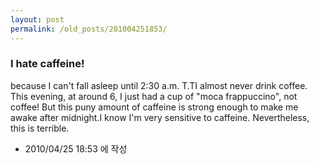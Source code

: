 ```yaml
---
layout: post
permalink: /old_posts/201004251853/
---
```


### I hate caffeine!

because I can't fall asleep until 2:30 a.m. T.TI almost never drink coffee. This evening, at around 6, I just had a cup of "moca frappuccino", not coffee! But this puny amount of caffeine is strong enough to make me awake after midnight.I know I'm very sensitive to caffeine. Nevertheless, this is terrible.



- 2010/04/25 18:53 에 작성